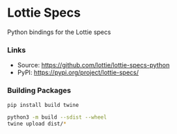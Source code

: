 Lottie Specs
============

Python bindings for the Lottie specs


### Links

* Source: https://github.com/lottie/lottie-specs-python
* PyPI: https://pypi.org/project/lottie-specs/


### Building Packages

```bash
pip install build twine

python3 -m build --sdist --wheel
twine upload dist/*
```
